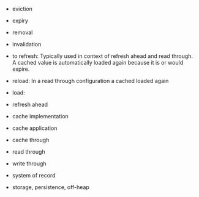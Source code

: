 
- eviction
- expiry
- removal
- invalidation
- to refresh: Typically used in context of refresh ahead and read through. 
  A cached value is automatically loaded again because it is or would expire. 
- reload: In a read through configuration a cached loaded again
- load: 

- refresh ahead

- cache implementation
- cache application
- cache through
- read through
- write through
- system of record

- storage, persistence, off-heap
